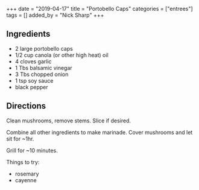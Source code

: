 +++
date = "2019-04-17"
title = "Portobello Caps"
categories = ["entrees"]
tags = []
added_by = "Nick Sharp"
+++


## Ingredients

- 2 large portobello caps
- 1/2 cup canola (or other high heat) oil
- 4 cloves garlic
- 1 Tbs balsamic vinegar
- 3 Tbs chopped onion
- 1 tsp soy sauce
- black pepper
    

## Directions

Clean mushrooms, remove stems. Slice if desired.

Combine all other ingredients to make marinade. Cover mushrooms and let sit for ~1hr.

Grill for ~10 minutes.

Things to try:
- rosemary
- cayenne
